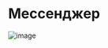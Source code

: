 # Мессенджер
![image](https://github.com/user-attachments/assets/3a5288e2-9347-4f33-836f-9d2fbf583a8a)
